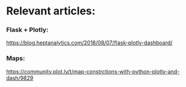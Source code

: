 # Relevant articles:
### Flask + Plotly:
https://blog.heptanalytics.com/2018/08/07/flask-plotly-dashboard/

### Maps:
https://community.plot.ly/t/map-constrctions-with-python-plotly-and-dash/9829